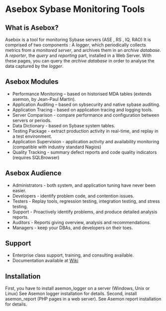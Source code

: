 Asebox Sybase Monitoring Tools
==============================


What is Asebox?
---------------

Asebox is a tool for monitoring Sybase servers (ASE , RS , IQ, RAO)   It is comprised of two components : A *logger*, which periodically collects metrics from a *monitored server*, and archives them in an *archive database*.   A *reporter*, the *query* and *reporting* part, installed in a Web Server.  With these pages, you can query the *archive database* in order to analyse the data captured by the *logger*.   

Asebox Modules
--------------

* Performance Monitoring –  based on historised MDA tables (extends asemon, by Jean-Paul Martin).
* Application Auditing – based on sybsecurity and native sybase auditing.
* Application Tracing  - based on application tracing and logging tools.
* Server Comparison - compare performance and configuration between servers or periods.
* Data Dictionary - based on Sybase system tables.
* Testing Package - extract production activity in real-time, and replay in a test environment.
* Application Supervision - application activity and availability monitoring (compatible with industry standard Nagios)
* Quality Tracking - summary defect reports and code quality indicators (requires SQLBrowser)

Asebox Audience
---------------

* Administrators - both system, and application tuning have never been easier.
* Developers - identify problem code, and contention issues.
* Testers - Replay tools, regression testing, integration testing, and stress testing. 
* Support - Proactively identify problems, and produce detailed analysis reports.
* Auditors - Reports giving overview, analysis and recommendations.
* Managers - keep your DBAs, and developers on their toes.

Support
-------
* Enterprise class support, training, and consulting available. 
* Documentation available at [Wiki](https://github.com/asebox/asebox/wiki "ASEBOX Wiki")

Installation
------------
First, you have to install asemon_logger on a server (Windows, Unix or Linux) See Asemon logger installation for details. Second, install asemon_report (PHP pages in a web server). See Asemon report installation for details.
